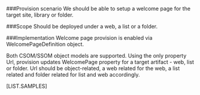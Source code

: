 <properties
	  pageTitle="WelcomePageDefinition"
    pageName="WelcomePageDefinition"
        parentPageId="spmeta2/definitions/sharepoint-foundation"
/>

###Provision scenario
We should be able to setup a welcome page for the target site, library or folder.

###Scope
Should be deployed under a web, a list or a folder.

###Implementation
Welcome page provision is enabled via WelcomePageDefinition object.

Both CSOM/SSOM object models are supported. Using the only property Url, provision updates WelcomePage property for a target artifact - web, list or folder.
Url should be object-related, a web related for the web, a list related and folder related for list and web accordingly.

[LIST.SAMPLES]